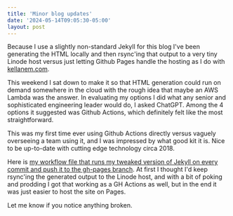 ```yaml
---
title: 'Minor blog updates'
date: '2024-05-14T09:05:30-05:00'
layout: post
---
```

Because I use a slightly non-standard Jekyll for this blog I've been generating the HTML locally and then rsync'ing that output to a very tiny Linode host versus just letting Github Pages handle the hosting as I do with [kellanem.com](https://kellanem.com).

This weekend I sat down to make it so that HTML generation could run on demand somewhere in the cloud with the rough idea that maybe an AWS Lambda was the answer. In evaluating my options I did what any senior and sophisticated engineering leader would do, I asked ChatGPT. Among the 4 options it suggested was Github Actions, which definitely felt like the most straightforward.

This was my first time ever using Github Actions directly versus vaguely overseeing a team using it, and I was impressed by what good kit it is. Nice to be up-to-date with cutting edge technology circa 2018.

Here is [my workflow file that runs my tweaked version of Jekyll on every commit and push it to the gh-pages branch](https://github.com/kellan/laughingmeme/blob/main/.github/workflows/jekyll.yml). At first I thought I'd keep rsync'ing the generated output to the Linode host, and with a bit of poking and prodding I got that working as a GH Actions as well, but in the end it was just easier to host the site on Pages.

Let me know if you notice anything broken.